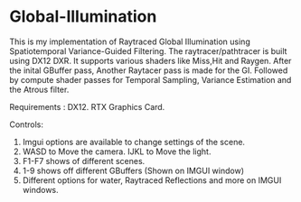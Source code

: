 # Global-Illumination

This is my implementation of Raytraced Global Illumination using Spatiotemporal Variance-Guided Filtering. The raytracer/pathtracer is built using DX12 DXR. 
It supports various shaders like Miss,Hit and Raygen.
After the inital GBuffer pass, Another Raytacer pass is made for the GI. Followed by compute shader passes for Temporal Sampling, Variance Estimation and the Atrous 
filter.

Requirements : 
DX12. RTX Graphics Card.

Controls:
1. Imgui options are available to change settings of the scene.
2. WASD to Move the camera. IJKL to Move the light. 
3. F1-F7 shows of different scenes.
4. 1-9 shows off different GBuffers (Shown on IMGUI window)
5. Different options for water, Raytraced Reflections and more on IMGUI windows.
